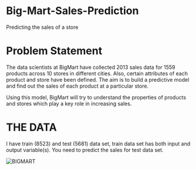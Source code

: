 # Big-Mart-Sales-Prediction
Predicting the sales of a store
# Problem Statement
The data scientists at BigMart have collected 2013 sales data for 1559 products across 10 stores in different cities. Also, certain attributes of each product and store have been defined. The aim is to build a predictive model and find out the sales of each product at a particular store.

Using this model, BigMart will try to understand the properties of products and stores which play a key role in increasing sales.
# THE DATA
I have train (8523) and test (5681) data set, train data set has both input and output variable(s). You need to predict the sales for test data set.

![BIGMART](https://user-images.githubusercontent.com/87771483/132666459-390d0fc3-b616-42c1-8064-71f114e882ef.png)

